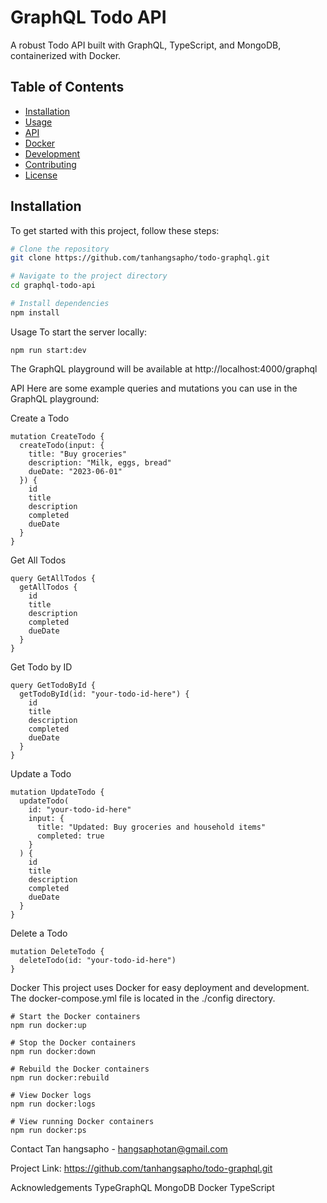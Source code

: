 # GraphQL Todo API

A robust Todo API built with GraphQL, TypeScript, and MongoDB, containerized with Docker.

## Table of Contents

- [Installation](#installation)
- [Usage](#usage)
- [API](#api)
- [Docker](#docker)
- [Development](#development)
- [Contributing](#contributing)
- [License](#license)

## Installation

To get started with this project, follow these steps:

```bash
# Clone the repository
git clone https://github.com/tanhangsapho/todo-graphql.git

# Navigate to the project directory
cd graphql-todo-api

# Install dependencies
npm install
```
Usage
To start the server locally:

```
npm run start:dev
```
The GraphQL playground will be available at http://localhost:4000/graphql

API
Here are some example queries and mutations you can use in the GraphQL playground:

Create a Todo
```
mutation CreateTodo {
  createTodo(input: {
    title: "Buy groceries"
    description: "Milk, eggs, bread"
    dueDate: "2023-06-01"
  }) {
    id
    title
    description
    completed
    dueDate
  }
}
```
Get All Todos
```
query GetAllTodos {
  getAllTodos {
    id
    title
    description
    completed
    dueDate
  }
}
```
Get Todo by ID
```
query GetTodoById {
  getTodoById(id: "your-todo-id-here") {
    id
    title
    description
    completed
    dueDate
  }
}
```
Update a Todo
```
mutation UpdateTodo {
  updateTodo(
    id: "your-todo-id-here"
    input: {
      title: "Updated: Buy groceries and household items"
      completed: true
    }
  ) {
    id
    title
    description
    completed
    dueDate
  }
}
```
Delete a Todo
```
mutation DeleteTodo {
  deleteTodo(id: "your-todo-id-here")
}
```
Docker
This project uses Docker for easy deployment and development. The docker-compose.yml file is located in the ./config directory.

  ```
# Start the Docker containers
npm run docker:up

# Stop the Docker containers
npm run docker:down

# Rebuild the Docker containers
npm run docker:rebuild

# View Docker logs
npm run docker:logs

# View running Docker containers
npm run docker:ps
```

Contact
Tan hangsapho - hangsaphotan@gmail.com

Project Link: https://github.com/tanhangsapho/todo-graphql.git

Acknowledgements
TypeGraphQL
MongoDB
Docker
TypeScript
